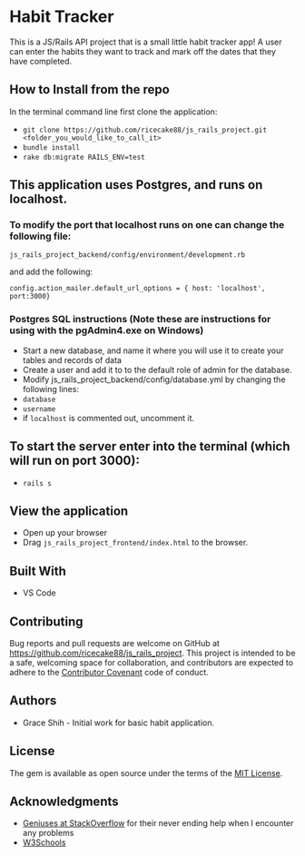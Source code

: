 # Habit Tracker

This is a JS/Rails API project that is a small little habit tracker app! A user can enter the habits they want to track and mark off the dates that they have completed.

## How to Install from the repo

In the terminal command line first clone the application:

* `git clone https://github.com/ricecake88/js_rails_project.git <folder_you_would_like_to_call_it>`
* `bundle install`
* `rake db:migrate RAILS_ENV=test`

## This application uses Postgres, and runs on localhost. 

### To modify the port that localhost runs on one can change the following file:

  `js_rails_project_backend/config/environment/development.rb`

and add the following:

  `config.action_mailer.default_url_options = { host: 'localhost', port:3000}`

### Postgres SQL instructions (Note these are instructions for using with the pgAdmin4.exe on Windows)

* Start a new database, and name it where you will use it to create your tables and records of data
* Create a user and add it to to the default role of admin for the database.
* Modify js_rails_project_backend/config/database.yml by changing the following lines:
*   `database`
*   `username`
*   if `localhost` is commented out, uncomment it.

## To start the server enter into the terminal (which will run on port 3000):
* `rails s`

## View the application

* Open up your browser
* Drag `js_rails_project_frontend/index.html` to the browser.

## Built With

* VS Code

## Contributing

Bug reports and pull requests are welcome on GitHub at https://github.com/ricecake88/js_rails_project. This project is intended to be a safe, welcoming space for collaboration, and contributors are expected to adhere to the [Contributor Covenant](contributor-covenant.org) code of conduct.

## Authors

* Grace Shih - Initial work for basic habit application.

## License

The gem is available as open source under the terms of the [MIT License](http://opensource.org/licenses/MIT).

## Acknowledgments

* [Geniuses at StackOverflow](http://stackoverflow.com) for their never ending help when I encounter any problems
* [W3Schools](https://www.w3schools.com)

